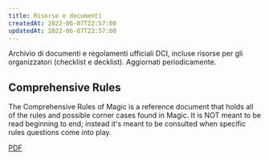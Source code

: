 ```yaml
---
title: Risorse e documenti
createdAt: 2022-06-07T22:57:00
updatedAt: 2022-06-07T22:57:00
---
```


Archivio di documenti e regolamenti ufficiali DCI, incluse risorse per gli organizzatori (checklist e decklist). Aggiornati periodicamente.

## Comprehensive Rules


The Comprehensive Rules of Magic is a reference document that holds all of the rules and possible corner cases found in Magic. It is NOT meant to be read beginning to end; instead it's meant to be consulted when specific rules questions come into play.

[PDF](https://media.wizards.com/2022/downloads/MagicCompRules%2020220610.pdf)